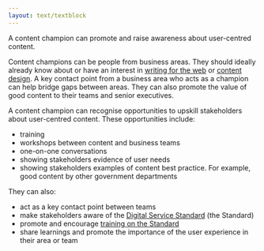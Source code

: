```yaml
---
layout: text/textblock
---
```


A content champion can promote and raise awareness about user-centred content.

Content champions can be people from business areas. They should ideally already know about or have an interest in [writing for the web](https://guides.service.gov.au/content-guide/writing-style/) or [content design](/creating-user-centred-content/content-design/). A key contact point from a business area who acts as a champion can help bridge gaps between areas. They can also promote the value of good content to their teams and senior executives.

A content champion can recognise opportunities to upskill stakeholders about user-centred content. These opportunities include:
- training
- workshops between content and business teams
- one-on-one conversations
- showing stakeholders evidence of user needs
- showing stakeholders examples of content best practice. For example, good content by other government departments

They can also:
- act as a key contact point between teams
- make stakeholders aware of the [Digital Service Standard](/digital-service-standard/) (the Standard)
- promote and encourage [training on the Standard](https://www.dta.gov.au/standard/training/)
- share learnings and promote the importance of the user experience in their area or team
